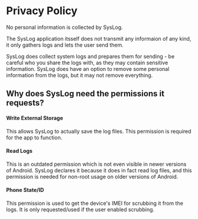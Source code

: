 # Privacy Policy

No personal information is collected by SysLog.

The SysLog application itsself does not transmit any informaion of any kind, it only gathers logs and lets the user send them.

SysLog does collect system logs and prepares them for sending - be careful who you share the logs with, as they may contain
sensitive information. SysLog does have an option to remove some personal information from the logs, but it may not remove
everything.

## Why does SysLog need the permissions it requests?

#### Write External Storage

This allows SysLog to actually save the log files.
This permission is required for the app to function.

#### Read Logs

This is an outdated permission which is not even visible in newer versions of Android.
SysLog declares it because it does in fact read log files, and this permission is needed for
non-root usage on older versions of Android.

#### Phone State/ID

This permission is used to get the device's IMEI for scrubbing it from the logs.
It is only requested/used if the user enabled scrubbing.
